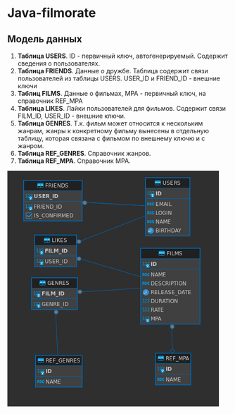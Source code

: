 # Java-filmorate
## Модель данных
1. **Таблица USERS**. ID - первичный ключ, автогенерируемый. Содержит сведения о пользователях. 
2. **Таблица FRIENDS**. Данные о дружбе. Таблица содержит связи пользователей  из таблицы USERS. USER_ID и FRIEND_ID - внешние ключи 
3. **Таблиц FILMS**. Данные о фильмах, MPA - первичный ключ, на справочник REF_MPA
4. **Таблица LIKES**. Лайки пользователей для фильмов. Содержит связи FILM_ID, USER_ID - внешние ключи.
5. **Таблица GENRES**. Т.к. фильм может относится к нескольким жанрам, жанры к конкретному фильму вынесены в отдельную таблицу, которая связана с фильмом по внешнему ключю и с жанром.
6. **Таблица REF_GENRES**. Справочник жанров.
7. **Таблица REF_MPA**. Справочник MPA.

![](./data_model_new.png)
